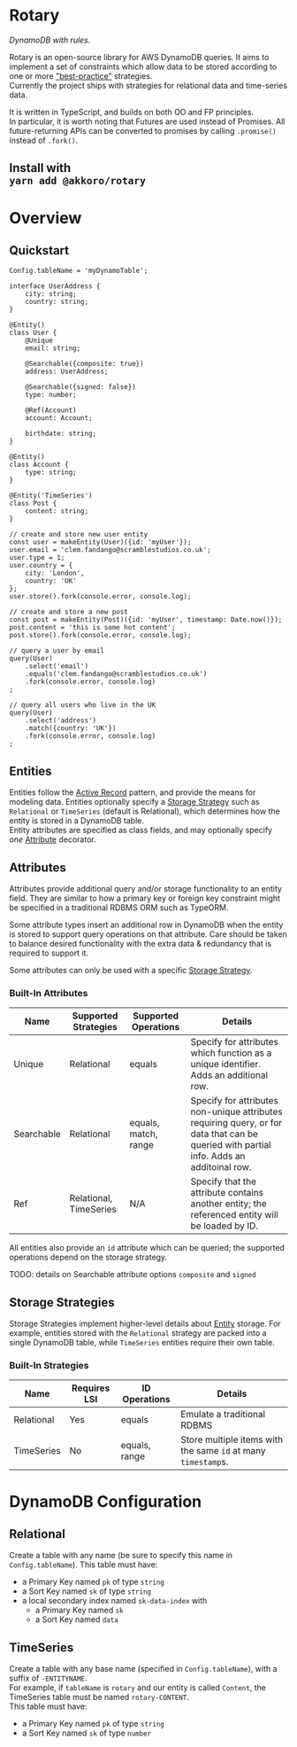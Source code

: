 Rotary
======
*DynamoDB with rules.*  

Rotary is an open-source library for AWS DynamoDB queries. It aims to
implement a set of constraints which allow data to be stored
according to one or more ["best-practice"](https://docs.aws.amazon.com/amazondynamodb/latest/developerguide/best-practices.html) strategies.  
Currently the project ships with strategies for relational data and time-series data.

It is written in TypeScript, and builds on both OO and FP principles.  
In particular, it is worth noting that Futures are used instead of Promises.
All future-returning APIs can be converted to promises by calling `.promise()` instead of `.fork()`.

Install with  
`yarn add @akkoro/rotary`
----------

# Overview

## Quickstart

```
Config.tableName = 'myDynamoTable';

interface UserAddress {
    city: string;
    country: string;
}

@Entity()
class User {
    @Unique
    email: string;

    @Searchable({composite: true})
    address: UserAddress;

    @Searchable({signed: false})
    type: number;

    @Ref(Account)
    account: Account;

    birthdate: string;
}

@Entity()
class Account {
    type: string;
}

@Entity('TimeSeries')
class Post {
    content: string;
}

// create and store new user entity
const user = makeEntity(User)({id: 'myUser'});
user.email = 'clem.fandango@scramblestudios.co.uk';
user.type = 1;
user.country = {
    city: 'London',
    country: 'UK'
};
user.store().fork(console.error, console.log);

// create and store a new post
const post = makeEntity(Post)({id: 'myUser', timestamp: Date.now()});
post.content = 'this is some hot content';
post.store().fork(console.error, console.log);

// query a user by email
query(User)
    .select('email')
    .equals('clem.fandango@scramblestudios.co.uk')
    .fork(console.error, console.log)
;

// query all users who live in the UK
query(User)
    .select('address')
    .match({country: 'UK'})
    .fork(console.error, console.log)
;
```

## Entities

Entities follow the [Active Record](https://en.wikipedia.org/wiki/Active_record_pattern) pattern,
and provide the means for modeling data. Entities optionally specify a [Storage Strategy](#storage-strategies) such as
`Relational` or `TimeSeries` (default is Relational), which determines how the entity is stored in a DynamoDB table.  
Entity attributes are specified as class fields, and may optionally specify _one_ [Attribute](#attributes) decorator.

## Attributes

Attributes provide additional query and/or storage functionality to an entity field. They are similar to how a primary key 
or foreign key constraint might be specified in a traditional RDBMS ORM such as TypeORM.  

Some attribute types insert an additional row in DynamoDB when the entity is stored to support query operations on that attribute. 
Care should be taken to balance desired functionality with the extra data & redundancy that is required to support it.  

Some attributes can only be used with a specific [Storage Strategy](#storage-strategies).

### Built-In Attributes

Name       | Supported Strategies   | Supported Operations | Details
-----------|------------------------|----------------------|--------
Unique     | Relational             | equals               | Specify for attributes which function as a unique identifier. Adds an additional row.
Searchable | Relational             | equals, match, range | Specify for attributes non-unique attributes requiring query, or for data that can be queried with partial info. Adds an additoinal row.
Ref        | Relational, TimeSeries | N/A                  | Specify that the attribute contains another entity; the referenced entity will be loaded by ID.

All entities also provide an `id` attribute which can be queried; the supported operations depend on the storage strategy.

TODO: details on Searchable attribute options `composite` and `signed`

## Storage Strategies

Storage Strategies implement higher-level details about [Entity](#entities) storage. For example, entities stored with the `Relational` strategy 
are packed into a single DynamoDB table, while `TimeSeries` entities require their own table.

### Built-In Strategies

Name       | Requires LSI | ID Operations | Details
-----------|--------------|---------------|----------
Relational | Yes          | equals        | Emulate a traditional RDBMS
TimeSeries | No           | equals, range | Store multiple items with the same `id` at many `timestamp`s.

# DynamoDB Configuration

## Relational

Create a table with any name (be sure to specify this name in `Config.tableName`). This table must have:  
 * a Primary Key named `pk` of type `string`
 * a Sort Key named `sk` of type `string`
 * a local secondary index named `sk-data-index` with
   * a Primary Key named `sk`
   * a Sort Key named `data`
 
## TimeSeries
Create a table with any base name (specified in `Config.tableName`), with a suffix of `-ENTITYNAME`.  
For example, if `tableName` is `rotary` and our entity is called `Content`, the TimeSeries table must be named `rotary-CONTENT`.  
This table must have:  
 * a Primary Key named `pk` of type `string`
 * a Sort Key named `sk` of type `number`
